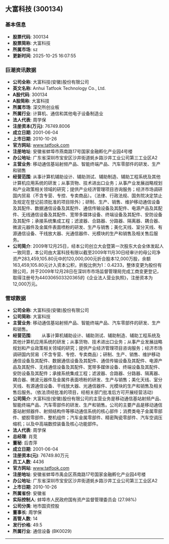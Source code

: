 ## 大富科技 (300134)

### 基本信息

- **股票代码**: 300134
- **股票简称**: 大富科技
- **所属市场**: sz
- **更新时间**: 2025-10-25 16:07:55

### 巨潮资讯数据

- **公司全称**: 大富科技(安徽)股份有限公司
- **英文名称**: Anhui Tatfook Technology Co., Ltd.
- **A股代码**: 300134
- **A股简称**: 大富科技
- **所属市场**: 深交所创业板
- **所属行业**: 计算机、通信和其他电子设备制造业
- **法人代表**: 周学保
- **注册资本(万元)**: 76749.8006
- **成立日期**: 2001-06-04
- **上市日期**: 2010-10-26
- **官方网站**: www.tatfook.com
- **注册地址**: 安徽省蚌埠市燕南路17号国家金融孵化产业园4号楼
- **办公地址**: 广东省深圳市宝安区沙井街道蚝乡路沙井工业公司第三工业区A2
- **主营业务**: 移动通信基站射频产品、智能终端产品、汽车零部件的研发、生产和销售
- **经营范围**: 从事计算机辅助设计、辅助测试、辅助制造、辅助工程系统及其他计算机应用系统的研发；从事货物、技术进出口业务；从事产业发展战略规划和产业政策相关领域的研究；提供产业经济管理项目咨询服务；经济市场调研国内贸易（不含专营、专控、专卖商品）。（法律、行政法规、国务院决定禁止及规定在登记前须批准的项目除外）；研制、生产、销售、维护移动通信设备及其配件、数据通信设备及其配件、通信传输设备及其配件、电源产品及其配件、无线通信设备及其配件、宽带多媒体设备、终端设备及其配件、安防设备及其配件；承接系统集成工程；滤波器、合路器、分路器、隔离器、耦合器、微波元器件及金属件表面喷粉的研发、生产与销售；美化天线、室分天线、有源通信设备、干线放大器、光通信器件、光模块的生产和销售及相关售后服务。
- **公司简介**: 2009年12月25日，经本公司创立大会暨第一次股东大会全体发起人一致同意，本公司由大富科技有限以截至2009年11月30日经审计的母公司净资产283,459,105.80元中的120,000,000元折合股本12,000万股，余额163,459,105.80元计入资本公积，折股比例为1：0.4233，整体变更为股份有限公司，并于2009年12月28日在深圳市市场监督管理局完成工商变更登记，取得注册号为440306503320365的《企业法人营业执照》，注册资本为12,000万元。

### 雪球数据

- **公司全称**: 大富科技(安徽)股份有限公司
- **公司简称**: 大富科技
- **主营业务**: 移动通信基站射频产品、智能终端产品、汽车零部件的研发、生产和销售。
- **经营范围**: 　　从事计算机辅助设计、辅助测试、辅助制造、辅助工程系统及其他计算机应用系统的研发；从事货物、技术进出口业务；从事产业发展战略规划和产业政策相关领域的研究；提供产业经济管理项目咨询服务；经济市场调研国内贸易（不含专营、专控、专卖商品）；研制、生产、销售、维护移动通信设备及其配件、数据通信设备及其配件、通信传输设备及其配件、电源产品及其配件、无线通信设备及其配件、宽带多媒体设备、终端设备及其配件、安防设备及其配件；承接系统集成工程；滤波器、合路器、分路器、隔离器、耦合器、微波元器件及金属件表面喷粉的研发、生产与销售；美化天线、室分天线、有源通信设备、干线放大器、光通信器件、光模块的生产和销售及相关售后服务。（依法须经批准的项目，经相关部门批准后方可开展经营活动）
- **公司简介**: 大富科技(安徽)股份有限公司的主营业务是移动通信基站射频产品、智能终端产品、汽车零部件的研发、生产和销售。公司的主要产品是移动通信基站射频器件、射频结构件等移动通信系统的核心部件；消费类电子金属零部件、塑胶零部件、整机组件；汽车金属零部件、精密陶瓷零部件、汽车空调压缩机；以及中高端数控装备及核心功能部件。
- **法人代表**: 周学保
- **总经理**: 肖竞
- **董秘**: 后杏萍
- **成立日期**: 2001-06-04
- **注册资本(元)**: 76749.80万元
- **员工人数**: 4436
- **官方网站**: www.tatfook.com
- **注册地址**: 安徽省蚌埠市禹会区燕南路17号国家金融孵化产业园4号楼
- **办公地址**: 广东省深圳市宝安区沙井街道蚝乡路沙井工业公司第三工业区A2
- **上市日期**: 2010-10-26
- **所属省份**: 安徽省
- **实际控制人**: 蚌埠市人民政府国有资产监督管理委员会 (27.98%)
- **公司分类**: 地市国资控股
- **董事长**: 周学保
- **高管人数**: 14
- **发行价格**: 49.5
- **所属行业**: 通信设备 (BK0029)

---